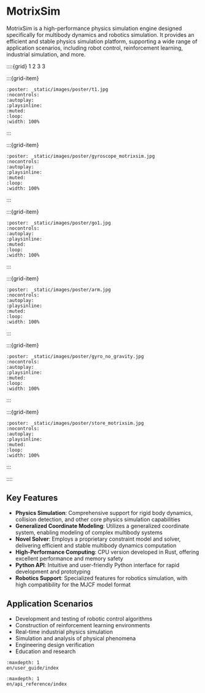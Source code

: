 # MotrixSim

MotrixSim is a high-performance physics simulation engine designed specifically for multibody dynamics and robotics simulation. It provides an efficient and stable physics simulation platform, supporting a wide range of application scenarios, including robot control, reinforcement learning, industrial simulation, and more.

::::{grid} 1 2 3 3

:::{grid-item}

```{video} _static/videos/t1.mp4
:poster: _static/images/poster/t1.jpg
:nocontrols:
:autoplay:
:playsinline:
:muted:
:loop:
:width: 100%
```

:::

:::{grid-item}

```{video} _static/videos/gyroscope_motrixsim.mp4
:poster: _static/images/poster/gyroscope_motrixsim.jpg
:nocontrols:
:autoplay:
:playsinline:
:muted:
:loop:
:width: 100%
```

:::

:::{grid-item}

```{video} _static/videos/go1.mp4
:poster: _static/images/poster/go1.jpg
:nocontrols:
:autoplay:
:playsinline:
:muted:
:loop:
:width: 100%
```

:::

:::{grid-item}

```{video} _static/videos/arm.mp4
:poster: _static/images/poster/arm.jpg
:nocontrols:
:autoplay:
:playsinline:
:muted:
:loop:
:width: 100%
```

:::

:::{grid-item}

```{video} _static/videos/gyro_no_gravity.mp4
:poster: _static/images/poster/gyro_no_gravity.jpg
:nocontrols:
:autoplay:
:playsinline:
:muted:
:loop:
:width: 100%
```

:::

:::{grid-item}

```{video} _static/videos/store_motrixsim.mp4
:poster: _static/images/poster/store_motrixsim.jpg
:nocontrols:
:autoplay:
:playsinline:
:muted:
:loop:
:width: 100%
```

:::

::::

## Key Features

-   **Physics Simulation**: Comprehensive support for rigid body dynamics, collision detection, and other core physics simulation capabilities
-   **Generalized Coordinate Modeling**: Utilizes a generalized coordinate system, enabling modeling of complex multibody systems
-   **Novel Solver**: Employs a proprietary constraint model and solver, delivering efficient and stable multibody dynamics computation
-   **High-Performance Computing**: CPU version developed in Rust, offering excellent performance and memory safety
-   **Python API**: Intuitive and user-friendly Python interface for rapid development and prototyping
-   **Robotics Support**: Specialized features for robotics simulation, with high compatibility for the MJCF model format

## Application Scenarios

-   Development and testing of robotic control algorithms
-   Construction of reinforcement learning environments
-   Real-time industrial physics simulation
-   Simulation and analysis of physical phenomena
-   Engineering design verification
-   Education and research

```{toctree}
:maxdepth: 1
en/user_guide/index
```

```{toctree}
:maxdepth: 1
en/api_reference/index
```
